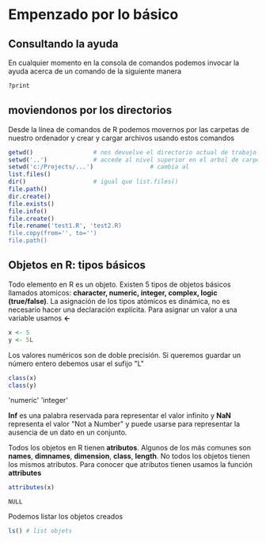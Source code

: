 
# Empenzado por lo básico #


## Consultando la ayuda ##

En cualquier momento en la consola de comandos podemos invocar la ayuda acerca de un comando de la siguiente manera

```R
?print
```

## moviendonos por los directorios ##

Desde la línea de comandos de R podemos movernos por las carpetas de nuestro ordenador y crear y cargar archivos usando estos comandos


```R
getwd() 				# nos devuelve el directorio actual de trabajo
setwd('..') 			# accede al nivel superior en el arbol de carpetas
setwd('c:/Projects/...')				# cambia al 
list.files()		
dir()					# igual que list.files()
file.path()
dir.create()
file.exists()
file.info()
file.create()
file.rename('test1.R', 'test2.R)
file.copy(from='', to='')
file.path()
```

## Objetos en R: tipos básicos ##

Todo elemento en R es un objeto. Existen 5 tipos de objetos básicos llamados atomicos: **character, numeric, integer, complex, logic (true/false)**. La asignación de los tipos atómicos es dinámica, no es necesario hacer una declaración explícita. Para asignar un valor a una variable usamos **<-**


```R
x <- 5
y <- 5L
```

Los valores numéricos son de doble precisión. Si queremos guardar un número entero debemos usar el sufijo "L"


```R
class(x)
class(y)
```
'numeric'
'integer'


**Inf** es una palabra reservada para representar el valor infinito y **NaN** representa el valor "Not a Number" y puede usarse para representar la ausencia de un dato en un conjunto.

Todos los objetos en R tienen **atributos**. Algunos de los más comunes son **names**, **dimnames**, **dimension**, **class**, **length**. No todos los objetos tienen los mismos atributos. Para conocer que atributos tienen usamos la función **attributes**


```R
attributes(x)
```

    NULL


Podemos listar los objetos creados 
```R
ls() # list objets
```




